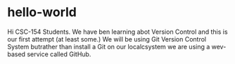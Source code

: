 # hello-world

Hi CSC-154 Students. We have ben learning abot Version Control and this is our first attempt (at least some.) We will be
using Git Version Control System butrather than install a Git on our localcsystem we are using a wev-based service called
GitHub.
